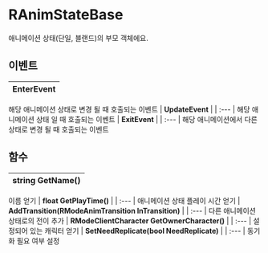 # **RAnimStateBase**

애니메이션 상태(단일, 블랜드)의 부모 객체에요. 
## **이벤트**

| **EnterEvent** |
| :--- |
해당 애니메이션 상태로 변경 될 때 호출되는 이벤트 
| **UpdateEvent** |
| :--- |
해당 애니메이션 상태 일 때 호출되는 이벤트 
| **ExitEvent** |
| :--- |
해당 애니메이션에서 다른 상태로 변경 될 때 호출되는 이벤트 
## **함수**

| **string GetName()** |
| :--- |
이름 얻기 
| **float GetPlayTime()** |
| :--- |
애니메이션 상태 플레이 시간 얻기 
| **AddTransition(RModeAnimTransition InTransition)** |
| :--- |
다른 애니메이션 상태로의 전이 추가 
| **RModeClientCharacter GetOwnerCharacter()** |
| :--- |
설정되어 있는 캐릭터 얻기 
| **SetNeedReplicate(bool NeedReplicate)** |
| :--- |
동기화 필요 여부 설정 
